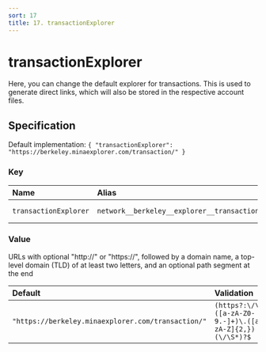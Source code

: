```yaml
---
sort: 17
title: 17. transactionExplorer
---
```


# transactionExplorer

Here, you can change the default explorer for transactions. This is used to generate direct links, which will also be stored in the respective account files.


## Specification

Default implementation: ```{ "transactionExplorer": "https://berkeley.minaexplorer.com/transaction/" }```

### Key

| **Name** | **Alias** | **Methods** | **Category** |  
|:--|:--|:--|:--|
| ```transactionExplorer``` | ```network__berkeley__explorer__transaction``` | [setEnvironment](../methods/setEnvironment.html#options), [deployContract](../methods/deployContract.html#options) | [Network](../options/#network) |

### Value

URLs with optional "http://" or "https://", followed by a domain name, a top-level domain (TLD) of at least two letters, and an optional path segment at the end

| **Default** | **Validation** | **Type** |
|:--|:--|:--|
| ```"https://berkeley.minaexplorer.com/transaction/"``` | ```(https?:\/\/)?([a-zA-Z0-9.-]+)\.([a-zA-Z]{2,})(\/\S*)?$``` | ```string``` |

